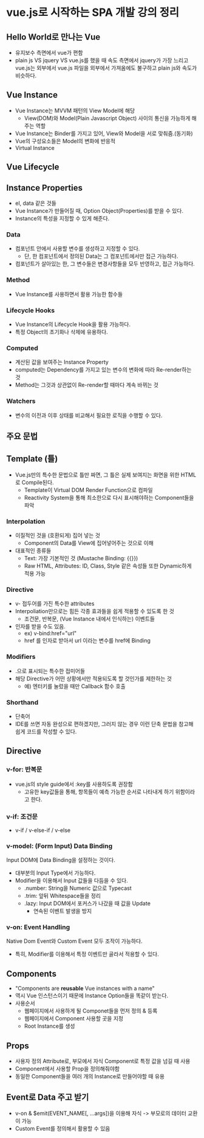 # vue.js로 시작하는 SPA 개발 강의 정리

## Hello World로 만나는 Vue
- 유지보수 측면에서 vue가 편함
- plain js VS jquery VS vue.js를 했을 때 속도 측면에서 jquery가 가장 느리고 vue.js는 외부에서 vue.js 파일을 외부에서 가져옴에도 불구하고 plain js와 속도가 비슷하다.

## Vue Instance
- Vue Instance는 MVVM 패턴의 View Model에 해당
  - View(DOM)와 Model(Plain Javascript Object) 사이의 통신을 가능하게 해주는 역할
- Vue Instance는 Binder를 가지고 있어, View와 Model을 서로 맞춰줌.(동기화)
- Vue의 구성요소들은 Model의 변화에 반응적
- Virtual Instance

## Vue Lifecycle

## Instance Properties
- el, data 같은 것들
- Vue Instance가 만들어질 때, Option Object(Properties)를 받을 수 있다.
- Instance의 특성을 지정할 수 있게 해준다.

### Data
- 컴포넌트 안에서 사용할 변수를 생성하고 지정할 수 있다.
  - 단, 한 컴포넌트에서 정의된 Data는 그 컴포넌트에서만 접근 가능하다.
- 컴포넌트가 살아있는 한, 그 변수들은 변경사항들을 모두 반영하고, 접근 가능하다.

### Method
- Vue Instance를 사용하면서 활용 가능한 함수들

### Lifecycle Hooks
- Vue Instance의 Lifecycle Hook을 활용 가능하다.
- 특정 Object의 초기화나 삭제에 유용하다.

### Computed
- 계산된 값을 보여주는 Instance Property
- computed는 Dependency를 가지고 있는 변수의 변화에 따라 Re-render하는 것
- Method는 그것과 상관없이 Re-render할 때마다 계속 바뀌는 것

### Watchers
- 변수의 이전과 이후 상태를 비교해서 필요한 로직을 수행할 수 있다.
  
## 주요 문법
## Template (틀)
- Vue.js만의 특수한 문법으로 틀만 짜면, 그 틀은 실제 보여지는 화면을 위한 HTML로 Compile된다.
  - Template이 Virtual DOM Render Function으로 컴파일
  - Reactivity System을 통해 최소한으로 다시 표시해야하는 Component들을 파악
  
### Interpolation
- 이질적인 것을 (호환되게) 집어 넣는 것
  - Component의 Data를 View에 집어넣어주는 것으로 이해
- 대표적인 종류들
  - Text: 가장 기본적인 것 (Mustache Binding: {{}})
  - Raw HTML, Attributes: ID, Class, Style 같은 속성들 또한 Dynamic하게 적용 가능

### Directive
- v- 접두어를 가진 특수한 attributes
- Interpoliation만으로는 힘든 각종 효과들을 쉽게 적용할 수 있도록 한 것
  - 조건문, 반복문, (Vue Instance 내에서 인식하는) 이벤트들 
- 인자를 받을 수도 있음.
  - ex) v-bind:href="url"
  - href 를 인자로 받아서 url 이라는 변수를 href에 Binding
  
### Modifiers
- .으로 표시되는 특수한 접미어들
- 해당 Directive가 어떤 상황에서만 적용되도록 할 것인가를 제한하는 것
  - 예) 엔터키를 눌렀을 때만 Callback 함수 호출

### Shorthand
- 단축어
- IDE를 쓰면 자동 완성으로 편하겠지만, 그러지 않는 경우 이런 단축 문법을 참고해 쉽게 코드를 작성할 수 있다.

## Directive
### v-for: 반복문
- vue.js의 style guide에서 :key를 사용하도록 권장함
  - 고유한 key값들을 통해, 항목들이 예측 가능한 순서로 나타내게 하기 위함이라고 한다.
  
### v-if: 조건문
- v-if / v-else-if / v-else

### v-model: (Form Input) Data Binding
Input DOM에 Data Binding을 설정하는 것이다.
- 대부분의 Input Type에서 가능하다.
- Modifier을 이용해서 Input 값들을 다듬을 수 있다.
  - .number: String을 Numeric 값으로 Typecast
  - .trim: 앞뒤 Whitespace들을 정리
  - .lazy: Input DOM에서 포커스가 나갔을 때 값을 Update
    - 연속된 이벤트 발생을 방지

### v-on: Event Handling
Native Dom Event와 Custom Event 모두 조작이 가능하다.
- 특히, Modifier를 이용해서 특정 이벤트만 골라서 적용할 수 있다.

## Components
- "Components are **reusable** Vue instances with a name"
- 역시 Vue 인스턴스이기 때문에 Instance Option들을 똑같이 받는다.
- 사용순서
  - 웹페이지에서 사용하게 될 Componet들을 먼저 정의 & 등록
  - 웹페이지에서 Component 사용할 곳을 지정
  - Root Instance를 생성

## Props
- 사용자 정의 Attribute로, 부모에서 자식 Component로 특정 값을 넘길 때 사용
- Component에서 사용할 Prop을 정의해줘야함
- 동일한 Component들을 여러 개의 Instance로 만들어야할 때 유용

## Event로 Data 주고 받기
- v-on & $emit(EVENT_NAME[, ...args])을 이용해 자식 -> 부모로의 데이터 교환이 가능
- Custom Event를 정의해서 활용할 수 있음